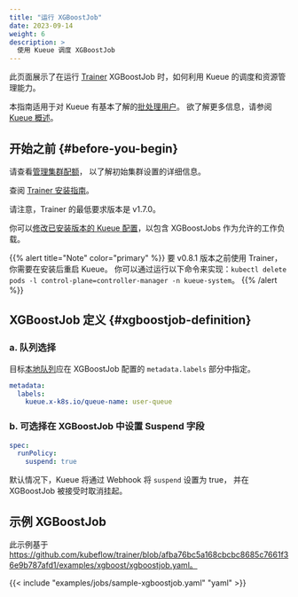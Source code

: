```yaml
---
title: "运行 XGBoostJob"
date: 2023-09-14
weight: 6
description: >
  使用 Kueue 调度 XGBoostJob
---
```


此页面展示了在运行 [Trainer](https://www.kubeflow.org/docs/components/training/xgboost/)
XGBoostJob 时，如何利用 Kueue 的调度和资源管理能力。

本指南适用于对 Kueue 有基本了解的[批处理用户](/zh-CN/docs/tasks#batch-user)。
欲了解更多信息，请参阅 [Kueue 概述](/zh-CN/docs/overview)。

## 开始之前  {#before-you-begin}

请查看[管理集群配额](/zh-CN/docs/tasks/manage/administer_cluster_quotas)，
以了解初始集群设置的详细信息。

查阅 [Trainer 安装指南](https://www.kubeflow.org/docs/components/training/installation/)。

请注意，Trainer 的最低要求版本是 v1.7.0。

你可以[修改已安装版本的 Kueue 配置](/zh-CN/docs/installation#install-a-custom-configured-released-version)，以包含 XGBoostJobs 作为允许的工作负载。

{{% alert title="Note" color="primary" %}} 
要 v0.8.1 版本之前使用 Trainer，你需要在安装后重启 Kueue。
你可以通过运行以下命令来实现：`kubectl delete pods -l control-plane=controller-manager -n kueue-system`。
{{% /alert %}}

## XGBoostJob 定义  {#xgboostjob-definition}

### a. 队列选择

目标[本地队列](/zh-CN/docs/concepts/local_queue)应在 XGBoostJob
配置的 `metadata.labels` 部分中指定。

```yaml
metadata:
  labels:
    kueue.x-k8s.io/queue-name: user-queue
```

### b. 可选择在 XGBoostJob 中设置 Suspend 字段

```yaml
spec:
  runPolicy:
    suspend: true
```

默认情况下，Kueue 将通过 Webhook 将 `suspend` 设置为 true，
并在 XGBoostJob 被接受时取消挂起。

## 示例 XGBoostJob

此示例基于 https://github.com/kubeflow/trainer/blob/afba76bc5a168cbcbc8685c7661f36e9b787afd1/examples/xgboost/xgboostjob.yaml。

{{< include "examples/jobs/sample-xgboostjob.yaml" "yaml" >}}
